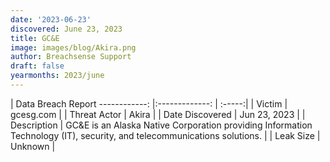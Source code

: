 ```yaml
---
date: '2023-06-23'
discovered: June 23, 2023
title: GC&E
image: images/blog/Akira.png
author: Breachsense Support
draft: false
yearmonths: 2023/june
---
```



| Data Breach Report
------------:     |:-------------:    | :-----:|
| Victim      | gcesg.com      | 
| Threat Actor      | Akira      | 
| Date Discovered      | Jun 23, 2023      | 
| Description      | GC&E is an Alaska Native Corporation providing Information Technology (IT), security, and telecommunications solutions.      | 
| Leak Size      | Unknown      | 

